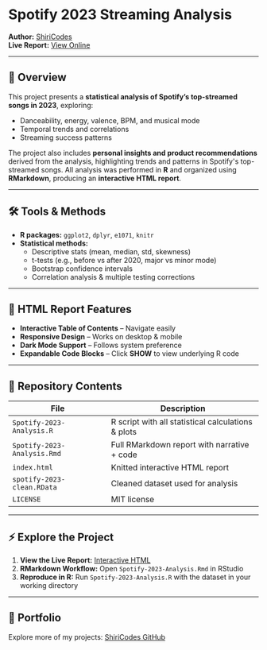 # Spotify 2023 Streaming Analysis

**Author:** [ShiriCodes](https://github.com/ShiriCodes)  
**Live Report:** [View Online](https://shiricodes.github.io/spotify-2023-data-analysis/)

---

## 📌 Overview

This project presents a **statistical analysis of Spotify’s top-streamed songs in 2023**, exploring:

- Danceability, energy, valence, BPM, and musical mode  
- Temporal trends and correlations  
- Streaming success patterns  

The project also includes **personal insights and product recommendations** derived from the analysis, highlighting trends and patterns in Spotify's top-streamed songs.
All analysis was performed in **R** and organized using **RMarkdown**, producing an **interactive HTML report**.

---

## 🛠 Tools & Methods

- **R packages:** `ggplot2`, `dplyr`, `e1071`, `knitr`  
- **Statistical methods:**  
  - Descriptive stats (mean, median, std, skewness)  
  - t-tests (e.g., before vs after 2020, major vs minor mode)  
  - Bootstrap confidence intervals  
  - Correlation analysis & multiple testing corrections  

---

## 🌟 HTML Report Features

- **Interactive Table of Contents** – Navigate easily  
- **Responsive Design** – Works on desktop & mobile  
- **Dark Mode Support** – Follows system preference  
- **Expandable Code Blocks** – Click **SHOW** to view underlying R code  

---

## 🔹 Repository Contents

| File | Description |
|------|-------------|
| `Spotify-2023-Analysis.R` | R script with all statistical calculations & plots |
| `Spotify-2023-Analysis.Rmd` | Full RMarkdown report with narrative + code |
| `index.html` | Knitted interactive HTML report |
| `spotify-2023-clean.RData` | Cleaned dataset used for analysis |
| `LICENSE` | MIT license |

---

## ⚡ Explore the Project

1. **View the Live Report:** [Interactive HTML](https://shiricodes.github.io/spotify-2023-data-analysis/)  
2. **RMarkdown Workflow:** Open `Spotify-2023-Analysis.Rmd` in RStudio  
3. **Reproduce in R:** Run `Spotify-2023-Analysis.R` with the dataset in your working directory  

---

## 🔗 Portfolio

Explore more of my projects: [ShiriCodes GitHub](https://github.com/ShiriCodes/Portfolio)
